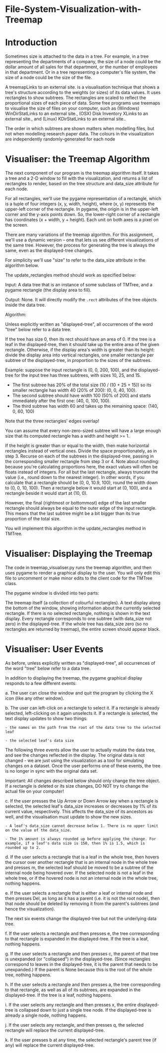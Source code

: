 # File-System-Visualization-with-Treemap

# Introduction

Sometimes size is attached to the data in a tree. For example, in a tree representing the departments of a company, the size of a node could be the dollar amount of all sales for that department, or the number of employees in that department. Or in a tree representing a computer's file system, the size of a node could be the size of the file.

A treemapLinks to an external site. is a visualisation technique that shows a tree's structure according to the weights (or sizes) of its data values. It uses rectangles to show subtrees. The rectangles are scaled to reflect the proportional sizes of each piece of data. Some free programs use treemaps to visualise the size of files on your computer, such as (Windows) WinDirStatLinks to an external site., (OSX) Disk Inventory XLinks to an external site., and (Linux) KDirStatLinks to an external site..

The order in which subtrees are shown matters when modelling files, but not when modelling research paper data.
The colours in the visualization are independently randomly-generated for each node
# Visualiser: the Treemap Algorithm
The next component of our program is the treemap algorithm itself. It takes a tree and a 2-D window to fill with the visualization, and returns a list of rectangles to render, based on the tree structure and data_size attribute for each node.

For all rectangles, we'll use the pygame representation of a rectangle, which is a tuple of four integers (x, y, width, height), where (x, y) represents the upper-left corner of the rectangle. In pygame, the origin is in the upper-left corner and the y-axis points down. So, the lower-right corner of a rectangle has coordinates (x + width, y + height). Each unit on both axes is a pixel on the screen.

There are many variations of the treemap algorithm. For this assignment, we'll use a dynamic version – one that lets us see different visualizations of the same tree. However, the process for generating the tree is always the same, even as the displayed-tree changes.

For simplicity we'll use "size" to refer to the data_size attribute in the algorithm below.

The update_rectangles method should work as specified below:

Input: A data tree that is an instance of some subclass of TMTree, and a pygame rectangle (the display area to fill).

Output: None. It will directly modify the `.rect` attributes of the tree objects inside the data tree. 

Algorithm:

Unless explicitly written as "displayed-tree", all occurrences of the word "tree" below refer to a data tree.

If the tree has size 0, then its rect should have an area of 0.
If the tree is a leaf in the displayed-tree, then it should take up the entire area of the given rectangle.
Otherwise, if the display area's width is greater than its height: divide the display area into vertical rectangles, one smaller rectangle per subtree of the displayed-tree, in proportion to the sizes of the subtrees.

Example: suppose the input rectangle is (0, 0, 200, 100), and the displayed-tree for the input tree has three subtrees, with sizes 10, 25, and 15.

- The first subtree has 20% of the total size (10 / (10 + 25 + 15)) so its smaller rectangle has width 40 (20% of 200): (0, 0, 40, 100).
- The second subtree should have width 100 (50% of 200) and starts immediately after the first one: (40, 0, 100, 100).
- The third subtree has width 60 and takes up the remaining space: (140, 0, 60, 100)

Note that the three rectangles' edges overlap!

You can assume that every non-zero-sized subtree will have a large enough size that its computed rectangle has a width and height >= 1.

If the height is greater than or equal to the width, then make horizontal rectangles instead of vertical ones. Divide the space proportionately, as in step 3.
Recurse on each of the subtrees in the displayed-tree, passing in the corresponding smaller rectangle from step 3 or 4.
Note about rounding: because you're calculating proportions here, the exact values will often be floats instead of integers. For all but the last rectangle, always truncate the value (i.e., round down to the nearest integer). In other words, if you calculate that a rectangle should be (0, 0, 10.9, 100), round the width down to (0, 0, 10, 100). Then a rectangle below it would start at (0, 100), and a rectangle beside it would start at (10, 0).

However, the final (rightmost or bottommost) edge of the last smaller rectangle should always be equal to the outer edge of the input rectangle. This means that the last subtree might be a bit bigger than its true proportion of the total size.

You will implement this algorithm in the update_rectangles method in TMTree.

# Visualiser: Displaying the Treemap
The code in treemap_visualiser.py runs the treemap algorithm, and then uses pygame to render a graphical display to the user. You will only edit this file to uncomment or make minor edits to the client code for the TMTree class.

The pygame window is divided into two parts:

The treemap itself (a collection of colourful rectangles).
A text display along the bottom of the window, showing information about the currently selected rectangle. If there is no selected rectangle, nothing is shown in the text display.
Every rectangle corresponds to one subtree (with data_size not zero) in the displayed-tree. If the whole tree has data_size zero (so no rectangles are returned by treemap), the entire screen should appear black.

# Visualiser: User Events
As before, unless explicitly written as "displayed-tree", all occurrences of the word "tree" below refer to a data tree.

In addition to displaying the treemap, the pygame graphical display responds to a few different events:

a. The user can close the window and quit the program by clicking the X icon (like any other window).

b. The user can left-click on a rectangle to select it. If a rectangle is already selected, left-clicking on it again unselects it. If a rectangle is selected, the text display updates to show two things:

    - the names on the path from the root of the data tree to the selected leaf

    - the selected leaf's data size

The following three events allow the user to actually mutate the data tree, and see the changes reflected in the display. The original data is not changed - we are just using the visualization as a tool for simulating changes on a dataset. Once the user performs one of these events, the tree is no longer in sync with the original data set.

Important: All changes described below should only change the tree object. If a rectangle is deleted or its size changes, DO NOT try to change the actual file on your computer!

c. If the user presses the Up Arrow or Down Arrow key when a rectangle is selected, the selected leaf's data_size increases or decreases by 1% of its current value, respectively. This affects the data_size of its ancestors as well, and the visualisation must update to show the new sizes.

    - A leaf's data_size cannot decrease below 1. There is no upper limit on the value of the data_size.

    - The 1% amount is always rounded up before applying the change. For example, if a leaf's data size is 150, then 1% is 1.5, which is rounded up to 2.

d. If the user selects a rectangle that is a leaf in the whole tree, then hovers the cursor over another rectangle that is an internal node in the whole tree and presses m, the selected leaf should be moved to be a subtree of the internal node being hovered over. If the selected node is not a leaf in the whole tree, or if the hovered node is not an internal node in the whole tree, nothing happens.

e. If the user selects a rectangle that is either a leaf or internal node and then presses Del, as long as it has a parent (i.e. it is not the root node), then that node should be deleted by removing it from the parent's subtrees (and hence the visualization).

The next six events change the displayed-tree but not the underlying data tree.

f. If the user selects a rectangle and then presses e, the tree corresponding to that rectangle is expanded in the displayed-tree. If the tree is a leaf, nothing happens.

g. If the user selects a rectangle and then presses c, the parent of that tree is unexpanded (or "collapsed") in the displayed-tree. (Since rectangles correspond to leaves in the displayed-tree, it is the parent that needs to be unexpanded.) If the parent is None because this is the root of the whole tree, nothing happens.

h. If the user selects a rectangle and then presses a, the tree corresponding to that rectangle, as well as all of its subtrees, are expanded in the displayed-tree. If the tree is a leaf, nothing happens.

i. If the user selects any rectangle and then presses x, the entire displayed-tree is collapsed down to just a single tree node. If the displayed-tree is already a single node, nothing happens.

j. If the user selects any rectangle, and then presses q, the selected rectangle will replace the current displayed-tree.

k. If the user presses b at any time, the selected rectangle's parent tree (if any) will replace the current displayed-tree.
